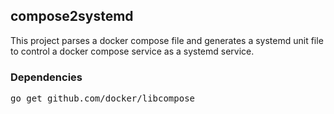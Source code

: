 ## compose2systemd

This project parses a docker compose file and generates a systemd unit
file to control a docker compose service as a systemd service.

### Dependencies

<pre>
go get github.com/docker/libcompose
</pre>

